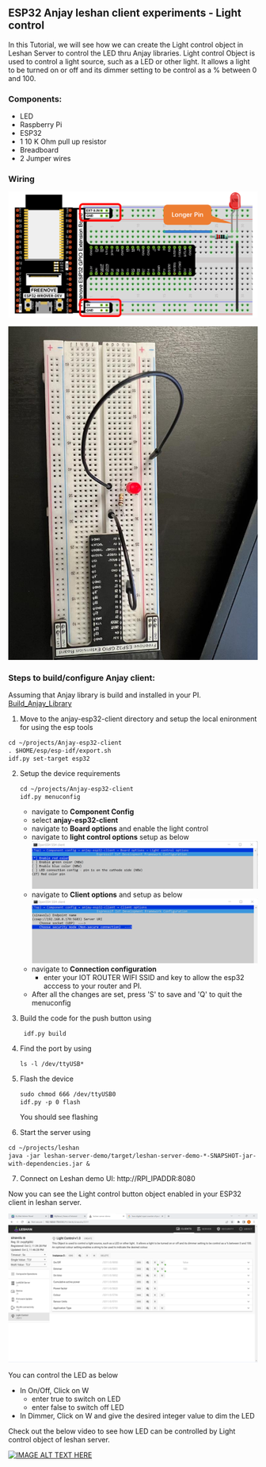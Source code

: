 ## ESP32 Anjay leshan client experiments - Light control

In this Tutorial, we will see how we can create the Light control object in Leshan Server to control the LED thru Anjay libraries. Light control Object is used to control a light source, such as a LED or other light. It allows a light to be turned on or off and its dimmer setting to be control as a % between 0 and 100.

### Components:

- LED
- Raspberry Pi
- ESP32
- 1 10 K Ohm pull up resistor
- Breadboard
- 2 Jumper wires

### Wiring 

![led_circuit](Img_Directory/led_circuit.png) 

![LED_circuit](Img_Directory/LED_circuit.jpeg) 

### Steps to build/configure Anjay client:

Assuming that Anjay library is build and installed in your PI. [Build_Anjay_Library](https://github.com/saisusmithainavolu/VU_FALL22_IOT_SI/blob/main/ESP32_Anjay_leshan_client_Tutorial/build_Anjay_library.md)

1. Move to the anjay-esp32-client directory and setup the local enironment for using the esp tools
```
cd ~/projects/Anjay-esp32-client
. $HOME/esp/esp-idf/export.sh
idf.py set-target esp32 
```
2. Setup the device requirements
     ```
     cd ~/projects/Anjay-esp32-client
     idf.py menuconfig
     ```
     - navigate to **Component Config**
     - select **anjay-esp32-client**
     - navigate to **Board options** and enable the light control
     - navigate to **light control options** setup as below      
         ![light_pin](Img_Directory/light_pin.png) 
     - navigate to **Client options** and setup as below    
     	![client_options](Img_Directory/client_options.png) 
     -  navigate to **Connection configuration**
         - enter your IOT ROUTER WIFI SSID and key to allow the esp32 acccess to your router and PI.
     - After all the changes are set, press 'S' to save and 'Q' to quit the menuconfig 
3. Build the code for the push button using
    
    ```
     idf.py build
     ```
4. Find the port by using

   ```
   ls -l /dev/ttyUSB*
   ```

5. Flash the device  
     ```
     sudo chmod 666 /dev/ttyUSB0
     idf.py -p 0 flash
     ```
     You should see flashing

6. Start the server using
```
cd ~/projects/leshan
java -jar leshan-server-demo/target/leshan-server-demo-*-SNAPSHOT-jar-with-dependencies.jar &
```

7. Connect on Leshan demo UI: http://RPI_IPADDR:8080

Now you can see the Light control button object enabled in your ESP32 client in leshan server. 

![light1](Img_Directory/light1.png) 

You can control the LED as below
- In On/Off, Click on W 
     - enter true to switch on LED 
     - enter false to switch off LED
- In Dimmer, Click on W and give the desired integer value to dim the LED

Check out the below video to see how LED can be controlled by Light control  object of leshan server.

[![IMAGE ALT TEXT HERE](https://img.youtube.com/vi/SgoDSYvATAs/0.jpg)](https://youtube.com/shorts/SgoDSYvATAs)



 
